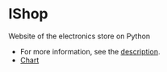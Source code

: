 # IShop

Website of the electronics store on Python
- For more information, see the [description](https://github.com/kaimangeek/IShop/wiki).
- [Chart](https://drive.google.com/file/d/1k7THgiq-YQzAzsJsv9DrqBLR_R6glQvG/view?usp=sharing)
